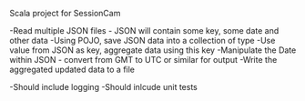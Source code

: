 Scala project for SessionCam

-Read multiple JSON files - JSON will contain some key, some date and other data
-Using POJO, save JSON data into a collection of type<X>
-Use value from JSON as key, aggregate data using this key
-Manipulate the Date within JSON - convert from GMT to UTC or similar for output
-Write the aggregated updated data to a file

-Should include logging
-Should inlcude unit tests
